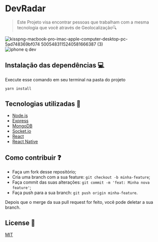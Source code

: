# DevRadar
 >Este Projeto visa encontrar pessoas que trabalham com a mesma tecnologia que você através de Geolocalização:mag:

![kisspng-macbook-pro-imac-apple-computer-desktop-pc-5ad748369bf074 5005483115240581666387 (3)](https://user-images.githubusercontent.com/51219408/88708977-dbfdf600-d0ea-11ea-9ef9-1e2e5a99a500.png)![iphone q dev](https://user-images.githubusercontent.com/51219408/88709049-f506a700-d0ea-11ea-8cae-a8e29dbcb4f3.jpg)

## Instalação das dependências :computer:
<p>Execute esse comando em seu terminal na pasta do projeto</p>

```sh
yarn install 
```

## Tecnologias utilizadas :arrow_down_small:

- [Node.js](https://nodejs.org/en/)
- [Express](https://expressjs.com/pt-br/)
- [MongoDB](https://www.mongodb.com/)
- [Socket.io](https://socket.io/)
- [React](https://reactjs.org)
- [React Native](https://facebook.github.io/react-native/)

## Como contribuir :question:

- Faça um fork desse repositório;
- Cria uma branch com a sua feature: `git checkout -b minha-feature`;
- Faça commit das suas alterações: `git commit -m 'feat: Minha nova feature'`;
- Faça push para a sua branch: `git push origin minha-feature`.

Depois que o merge da sua pull request for feito, você pode deletar a sua branch.


## License :page_with_curl:
[MIT](https://choosealicense.com/licenses/mit/)
